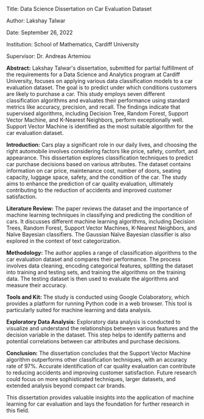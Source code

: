 Title: Data Science Dissertation on Car Evaluation Dataset

Author: Lakshay Talwar

Date: September 26, 2022

Institution: School of Mathematics, Cardiff University

Supervisor: Dr. Andreas Artemiou

**Abstract:**
Lakshay Talwar's dissertation, submitted for partial fulfillment of the requirements for a Data Science and Analytics program at Cardiff University, focuses on applying various data classification models to a car evaluation dataset. The goal is to predict under which conditions customers are likely to purchase a car. This study employs seven different classification algorithms and evaluates their performance using standard metrics like accuracy, precision, and recall. The findings indicate that supervised algorithms, including Decision Tree, Random Forest, Support Vector Machine, and K-Nearest Neighbors, perform exceptionally well. Support Vector Machine is identified as the most suitable algorithm for the car evaluation dataset.

**Introduction:**
Cars play a significant role in our daily lives, and choosing the right automobile involves considering factors like price, safety, comfort, and appearance. This dissertation explores classification techniques to predict car purchase decisions based on various attributes. The dataset contains information on car price, maintenance cost, number of doors, seating capacity, luggage space, safety, and the condition of the car. The study aims to enhance the prediction of car quality evaluation, ultimately contributing to the reduction of accidents and improved customer satisfaction.

**Literature Review:**
The paper reviews the dataset and the importance of machine learning techniques in classifying and predicting the condition of cars. It discusses different machine learning algorithms, including Decision Trees, Random Forest, Support Vector Machines, K-Nearest Neighbors, and Naïve Bayesian classifiers. The Gaussian Naïve Bayesian classifier is also explored in the context of text categorization.

**Methodology:**
The author applies a range of classification algorithms to the car evaluation dataset and compares their performance. The process involves data cleaning, encoding categorical features, splitting the dataset into training and testing sets, and training the algorithms on the training data. The testing dataset is then used to evaluate the algorithms and measure their accuracy.

**Tools and Kit:**
The study is conducted using Google Colaboratory, which provides a platform for running Python code in a web browser. This tool is particularly suited for machine learning and data analysis.

**Exploratory Data Analysis:**
Exploratory data analysis is conducted to visualize and understand the relationships between various features and the decision variable in the dataset. This step helps to identify patterns and potential correlations between car attributes and purchase decisions.

**Conclusion:**
The dissertation concludes that the Support Vector Machine algorithm outperforms other classification techniques, with an accuracy rate of 97%. Accurate identification of car quality evaluation can contribute to reducing accidents and improving customer satisfaction. Future research could focus on more sophisticated techniques, larger datasets, and extended analysis beyond compact car brands.

This dissertation provides valuable insights into the application of machine learning for car evaluation and lays the foundation for further research in this field.
